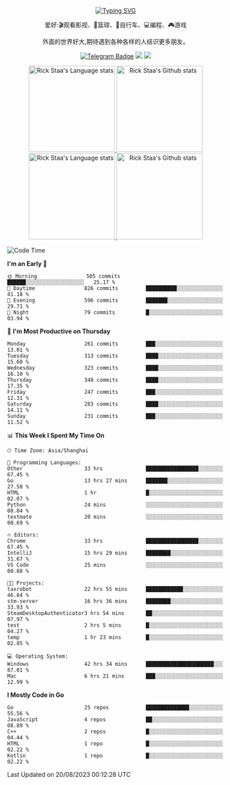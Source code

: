 <div align="center"> 

[![Typing SVG](https://readme-typing-svg.herokuapp.com?size=25&duration=2500&color=eeeeee&vCenter=true&width=200&height=40&lines=Hi+there+%F0%9F%91%8B%F0%9F%8F%BB;I'm+DanBai)](https://git.io/typing-svg)

爱好:🎬观看影视、🏀篮球、🚴自行车、💻编程、🎮游戏

外面的世界好大,期待遇到各种各样的人结识更多朋友。

[![Telegram Badge](https://img.shields.io/badge/-Telegram-blue?style=flat&logo=Telegram&logoColor=white)](https://t.me/danbai9420) 
[![](https://img.shields.io/badge/-Blog-brightgreen?style=flat&logo=Blogger&logoColor=white)](https://p00q.cn)
[![](https://img.shields.io/badge/-Email-red?style=flat&logo=Mail.Ru&logoColor=white)](mailto:danbai@88.com)
</div>

<!-- Light Mode -->
<div align="center"> 
<a href="https://github.com/anuraghazra/github-readme-stats#gh-light-mode-only">
<img height=200 src="https://github-readme-stats.vercel.app/api/top-langs/?username=danbai225&layout=compact&langs_count=10&hide_border=1&role=OWNER,COLLABORATOR#gh-light-mode-only" alt="Rick Staa's Language stats" />
</a>
<a href="https://github.com/anuraghazra/github-readme-stats#gh-light-mode-only">
<img height=200 src="https://github-readme-stats.vercel.app/api?username=danbai225&show_icons=true&count_private=true&line_height=28&hide_border=1&include_all_commits=true&card_width=450&role=OWNER,COLLABORATOR&exclude_repo=github-readme-stats#gh-light-mode-only" alt="Rick Staa's Github stats" />
</a>
</div>

<!-- Dark Mode -->
<div align="center"> 
<a href="https://github.com/anuraghazra/github-readme-stats#gh-dark-mode-only">
<img height=200 src="https://github-readme-stats.vercel.app/api/top-langs/?username=danbai225&layout=compact&langs_count=10&hide_border=1&role=OWNER,COLLABORATOR&theme=github_dark#gh-dark-mode-only" alt="Rick Staa's Language stats" />
</a>
<a href="https://github.com/anuraghazra/github-readme-stats#gh-dark-mode-only">
<img height=200 src="https://github-readme-stats.vercel.app/api?username=danbai225&show_icons=true&count_private=true&line_height=28&hide_border=1&include_all_commits=true&card_width=450&role=OWNER,COLLABORATOR&exclude_repo=github-readme-stats&theme=github_dark#gh-dark-mode-only" alt="Rick Staa's Github stats" />
</a>
</div>

<!--START_SECTION:waka-->
![Code Time](http://img.shields.io/badge/Code%20Time-914%20hrs%2059%20mins-blue)

**I'm an Early 🐤** 

```text
🌞 Morning                505 commits         ██████░░░░░░░░░░░░░░░░░░░   25.17 % 
🌆 Daytime                826 commits         ██████████░░░░░░░░░░░░░░░   41.18 % 
🌃 Evening                596 commits         ███████░░░░░░░░░░░░░░░░░░   29.71 % 
🌙 Night                  79 commits          █░░░░░░░░░░░░░░░░░░░░░░░░   03.94 % 
```
📅 **I'm Most Productive on Thursday** 

```text
Monday                   261 commits         ███░░░░░░░░░░░░░░░░░░░░░░   13.01 % 
Tuesday                  313 commits         ████░░░░░░░░░░░░░░░░░░░░░   15.60 % 
Wednesday                323 commits         ████░░░░░░░░░░░░░░░░░░░░░   16.10 % 
Thursday                 348 commits         ████░░░░░░░░░░░░░░░░░░░░░   17.35 % 
Friday                   247 commits         ███░░░░░░░░░░░░░░░░░░░░░░   12.31 % 
Saturday                 283 commits         ████░░░░░░░░░░░░░░░░░░░░░   14.11 % 
Sunday                   231 commits         ███░░░░░░░░░░░░░░░░░░░░░░   11.52 % 
```


📊 **This Week I Spent My Time On** 

```text
🕑︎ Time Zone: Asia/Shanghai

💬 Programming Languages: 
Other                    33 hrs              █████████████████░░░░░░░░   67.45 % 
Go                       13 hrs 27 mins      ███████░░░░░░░░░░░░░░░░░░   27.50 % 
HTML                     1 hr                █░░░░░░░░░░░░░░░░░░░░░░░░   02.07 % 
Python                   24 mins             ░░░░░░░░░░░░░░░░░░░░░░░░░   00.84 % 
textmate                 20 mins             ░░░░░░░░░░░░░░░░░░░░░░░░░   00.69 % 

🔥 Editors: 
Chrome                   33 hrs              █████████████████░░░░░░░░   67.45 % 
IntelliJ                 15 hrs 29 mins      ████████░░░░░░░░░░░░░░░░░   31.67 % 
VS Code                  25 mins             ░░░░░░░░░░░░░░░░░░░░░░░░░   00.88 % 

🐱‍💻 Projects: 
taxrobot                 22 hrs 55 mins      ████████████░░░░░░░░░░░░░   46.84 % 
stm-server               16 hrs 36 mins      ████████░░░░░░░░░░░░░░░░░   33.93 % 
SteamDesktopAuthenticator3 hrs 54 mins       ██░░░░░░░░░░░░░░░░░░░░░░░   07.97 % 
test                     2 hrs 5 mins        █░░░░░░░░░░░░░░░░░░░░░░░░   04.27 % 
temp                     1 hr 23 mins        █░░░░░░░░░░░░░░░░░░░░░░░░   02.85 % 

💻 Operating System: 
Windows                  42 hrs 34 mins      ██████████████████████░░░   87.01 % 
Mac                      6 hrs 21 mins       ███░░░░░░░░░░░░░░░░░░░░░░   12.99 % 
```

**I Mostly Code in Go** 

```text
Go                       25 repos            ██████████████░░░░░░░░░░░   55.56 % 
JavaScript               4 repos             ██░░░░░░░░░░░░░░░░░░░░░░░   08.89 % 
C++                      2 repos             █░░░░░░░░░░░░░░░░░░░░░░░░   04.44 % 
HTML                     1 repo              █░░░░░░░░░░░░░░░░░░░░░░░░   02.22 % 
Kotlin                   1 repo              █░░░░░░░░░░░░░░░░░░░░░░░░   02.22 % 
```




 Last Updated on 20/08/2023 00:12:28 UTC
<!--END_SECTION:waka-->
